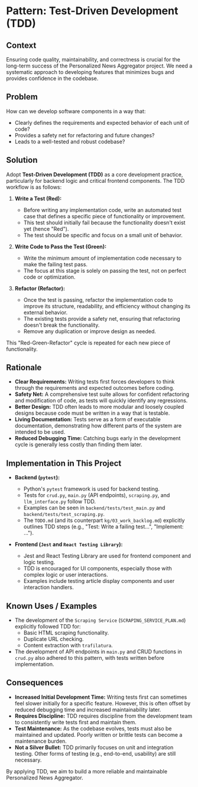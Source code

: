 # Pattern: Test-Driven Development (TDD)

## Context

Ensuring code quality, maintainability, and correctness is crucial for the long-term success of the Personalized News Aggregator project. We need a systematic approach to developing features that minimizes bugs and provides confidence in the codebase.

## Problem

How can we develop software components in a way that:
*   Clearly defines the requirements and expected behavior of each unit of code?
*   Provides a safety net for refactoring and future changes?
*   Leads to a well-tested and robust codebase?

## Solution

Adopt **Test-Driven Development (TDD)** as a core development practice, particularly for backend logic and critical frontend components. The TDD workflow is as follows:

1.  **Write a Test (Red):**
    *   Before writing any implementation code, write an automated test case that defines a specific piece of functionality or improvement.
    *   This test should initially fail because the functionality doesn't exist yet (hence "Red").
    *   The test should be specific and focus on a small unit of behavior.

2.  **Write Code to Pass the Test (Green):**
    *   Write the minimum amount of implementation code necessary to make the failing test pass.
    *   The focus at this stage is solely on passing the test, not on perfect code or optimization.

3.  **Refactor (Refactor):**
    *   Once the test is passing, refactor the implementation code to improve its structure, readability, and efficiency without changing its external behavior.
    *   The existing tests provide a safety net, ensuring that refactoring doesn't break the functionality.
    *   Remove any duplication or improve design as needed.

This "Red-Green-Refactor" cycle is repeated for each new piece of functionality.

## Rationale

*   **Clear Requirements:** Writing tests first forces developers to think through the requirements and expected outcomes before coding.
*   **Safety Net:** A comprehensive test suite allows for confident refactoring and modification of code, as tests will quickly identify any regressions.
*   **Better Design:** TDD often leads to more modular and loosely coupled designs because code must be written in a way that is testable.
*   **Living Documentation:** Tests serve as a form of executable documentation, demonstrating how different parts of the system are intended to be used.
*   **Reduced Debugging Time:** Catching bugs early in the development cycle is generally less costly than finding them later.

## Implementation in This Project

*   **Backend (`pytest`):**
    *   Python's `pytest` framework is used for backend testing.
    *   Tests for `crud.py`, `main.py` (API endpoints), `scraping.py`, and `llm_interface.py` follow TDD.
    *   Examples can be seen in `backend/tests/test_main.py` and `backend/tests/test_scraping.py`.
    *   The `TODO.md` (and its counterpart `kg/03_work_backlog.md`) explicitly outlines TDD steps (e.g., "Test: Write a failing test...", "Implement: ...").

*   **Frontend (`Jest` and `React Testing Library`):**
    *   Jest and React Testing Library are used for frontend component and logic testing.
    *   TDD is encouraged for UI components, especially those with complex logic or user interactions.
    *   Examples include testing article display components and user interaction handlers.

## Known Uses / Examples

*   The development of the `Scraping Service` (`SCRAPING_SERVICE_PLAN.md`) explicitly followed TDD for:
    *   Basic HTML scraping functionality.
    *   Duplicate URL checking.
    *   Content extraction with `trafilatura`.
*   The development of API endpoints in `main.py` and CRUD functions in `crud.py` also adhered to this pattern, with tests written before implementation.

## Consequences

*   **Increased Initial Development Time:** Writing tests first can sometimes feel slower initially for a specific feature. However, this is often offset by reduced debugging time and increased maintainability later.
*   **Requires Discipline:** TDD requires discipline from the development team to consistently write tests first and maintain them.
*   **Test Maintenance:** As the codebase evolves, tests must also be maintained and updated. Poorly written or brittle tests can become a maintenance burden.
*   **Not a Silver Bullet:** TDD primarily focuses on unit and integration testing. Other forms of testing (e.g., end-to-end, usability) are still necessary.

By applying TDD, we aim to build a more reliable and maintainable Personalized News Aggregator.
